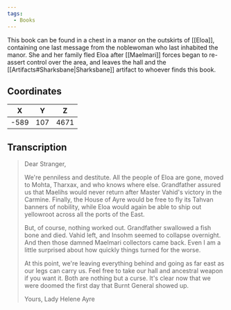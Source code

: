 ```yaml
---
tags:
  - Books
---
```


This book can be found in a chest in a manor on the outskirts of [[Eloa]], containing one last message from the noblewoman who last inhabited the manor. She and her family fled Eloa after [[Maelmari]] forces began to re-assert control over the area, and leaves the hall and the [[Artifacts#Sharksbane|Sharksbane]] artifact to whoever finds this book.

## Coordinates
| **X** | **Y** | **Z** |
| :---: | :---: | :---: |
| -589  |  107  | 4671  |

## Transcription
> Dear Stranger,
>
> We're penniless and destitute. All the people of Eloa are gone, moved to Mohta, Tharxax, and who knows where else. Grandfather assured us that Maelihs would never return after Master Vahid's victory in the Carmine. Finally, the House of Ayre would be free to fly its Tahvan banners of nobility, while Eloa would again be able to ship out yellowroot across all the ports of the East.
>
> But, of course, nothing worked out. Grandfather swallowed a fish bone and died. Vahid left, and Insohm seemed to collapse overnight. And then those damned Maelmari collectors came back. Even I am a little surprised about how quickly things turned for the worse.
>
> At this point, we're leaving everything behind and going as far east as our legs can carry us. Feel free to take our hall and ancestral weapon if you want it. Both are nothing but a curse. It's clear now that we were doomed the first day that Burnt General showed up.
>
> Yours,
> Lady Helene Ayre

